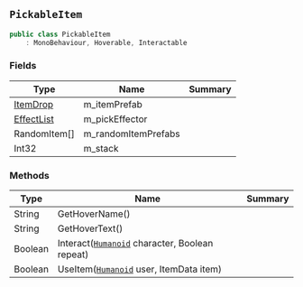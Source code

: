 ## `PickableItem`

```csharp
public class PickableItem
    : MonoBehaviour, Hoverable, Interactable

```

### Fields

| Type | Name | Summary | 
| --- | --- | --- | 
| [ItemDrop](./ItemDrop.md) | m_itemPrefab |  | 
| [EffectList](./EffectList.md) | m_pickEffector |  | 
| RandomItem[] | m_randomItemPrefabs |  | 
| Int32 | m_stack |  | 


### Methods

| Type | Name | Summary | 
| --- | --- | --- | 
| String | GetHoverName() |  | 
| String | GetHoverText() |  | 
| Boolean | Interact([`Humanoid`](./Humanoid.md) character, Boolean repeat) |  | 
| Boolean | UseItem([`Humanoid`](./Humanoid.md) user, ItemData item) |  | 


